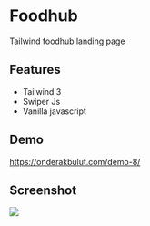 # Foodhub
Tailwind foodhub landing page

## Features

- Tailwind 3
- Swiper Js
- Vanilla javascript

## Demo
https://onderakbulut.com/demo-8/

## Screenshot
![](https://onderakbulut.com/demo-8/screenshot.jpg)
